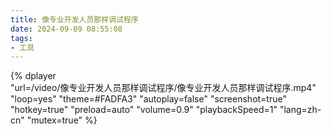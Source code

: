 ```yaml
---
title: 像专业开发人员那样调试程序
date: 2024-09-09 08:55:08
tags:
- 工具
---
```


{%
    dplayer     
    "url=/video/像专业开发人员那样调试程序/像专业开发人员那样调试程序.mp4"
    "loop=yes"
    "theme=#FADFA3"
    "autoplay=false"
    "screenshot=true"
    "hotkey=true"
    "preload=auto"
    "volume=0.9"
    "playbackSpeed=1"
    "lang=zh-cn"
    "mutex=true"
%}
